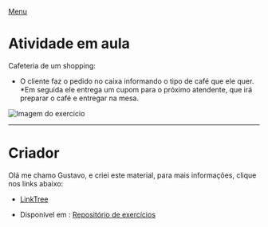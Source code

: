 [Menu](../README.md)


# Atividade em aula

Cafeteria de um shopping:
* O cliente faz o pedido no caixa informando o tipo de café que ele quer. 
*Em seguida ele entrega um cupom para o próximo atendente, que irá preparar o café e entregar na mesa.


![Imagem do exercicio](img/diagram.png)


***

# Criador
Olá me chamo Gustavo, e criei este material, para mais informações, clique nos links abaixo:

* [LinkTree](https://www.linktree.com.br/gusleaooliveira)


* Disponível em : [Repositório de exercícios](https://gusleaooliveira.github.io/posts/)


